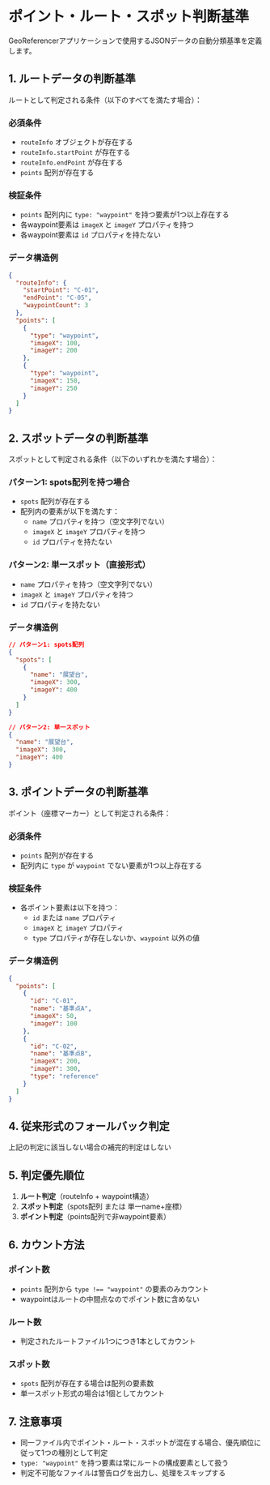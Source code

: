 # ポイント・ルート・スポット判断基準

GeoReferencerアプリケーションで使用するJSONデータの自動分類基準を定義します。

## 1. ルートデータの判断基準

ルートとして判定される条件（以下のすべてを満たす場合）：

### 必須条件
- `routeInfo` オブジェクトが存在する
- `routeInfo.startPoint` が存在する
- `routeInfo.endPoint` が存在する
- `points` 配列が存在する

### 検証条件
- `points` 配列内に `type: "waypoint"` を持つ要素が1つ以上存在する
- 各waypoint要素は `imageX` と `imageY` プロパティを持つ
- 各waypoint要素は `id` プロパティを持たない

### データ構造例
```json
{
  "routeInfo": {
    "startPoint": "C-01",
    "endPoint": "C-05",
    "waypointCount": 3
  },
  "points": [
    {
      "type": "waypoint",
      "imageX": 100,
      "imageY": 200
    },
    {
      "type": "waypoint",
      "imageX": 150,
      "imageY": 250
    }
  ]
}
```

## 2. スポットデータの判断基準

スポットとして判定される条件（以下のいずれかを満たす場合）：

### パターン1: spots配列を持つ場合
- `spots` 配列が存在する
- 配列内の要素が以下を満たす：
  - `name` プロパティを持つ（空文字列でない）
  - `imageX` と `imageY` プロパティを持つ
  - `id` プロパティを持たない

### パターン2: 単一スポット（直接形式）
- `name` プロパティを持つ（空文字列でない）
- `imageX` と `imageY` プロパティを持つ
- `id` プロパティを持たない

### データ構造例
```json
// パターン1: spots配列
{
  "spots": [
    {
      "name": "展望台",
      "imageX": 300,
      "imageY": 400
    }
  ]
}

// パターン2: 単一スポット
{
  "name": "展望台",
  "imageX": 300,
  "imageY": 400
}
```

## 3. ポイントデータの判断基準

ポイント（座標マーカー）として判定される条件：

### 必須条件
- `points` 配列が存在する
- 配列内に `type` が `waypoint` でない要素が1つ以上存在する

### 検証条件
- 各ポイント要素は以下を持つ：
  - `id` または `name` プロパティ
  - `imageX` と `imageY` プロパティ
  - `type` プロパティが存在しないか、`waypoint` 以外の値

### データ構造例
```json
{
  "points": [
    {
      "id": "C-01",
      "name": "基準点A",
      "imageX": 50,
      "imageY": 100
    },
    {
      "id": "C-02", 
      "name": "基準点B",
      "imageX": 200,
      "imageY": 300,
      "type": "reference"
    }
  ]
}
```

## 4. 従来形式のフォールバック判定

上記の判定に該当しない場合の補完的判定はしない

## 5. 判定優先順位

1. **ルート判定**（routeInfo + waypoint構造）
2. **スポット判定**（spots配列 または 単一name+座標）
3. **ポイント判定**（points配列で非waypoint要素）

## 6. カウント方法

### ポイント数
- `points` 配列から `type !== "waypoint"` の要素のみカウント
- waypointはルートの中間点なのでポイント数に含めない

### ルート数  
- 判定されたルートファイル1つにつき1本としてカウント

### スポット数
- `spots` 配列が存在する場合は配列の要素数
- 単一スポット形式の場合は1個としてカウント

## 7. 注意事項

- 同一ファイル内でポイント・ルート・スポットが混在する場合、優先順位に従って1つの種別として判定
- `type: "waypoint"` を持つ要素は常にルートの構成要素として扱う
- 判定不可能なファイルは警告ログを出力し、処理をスキップする
